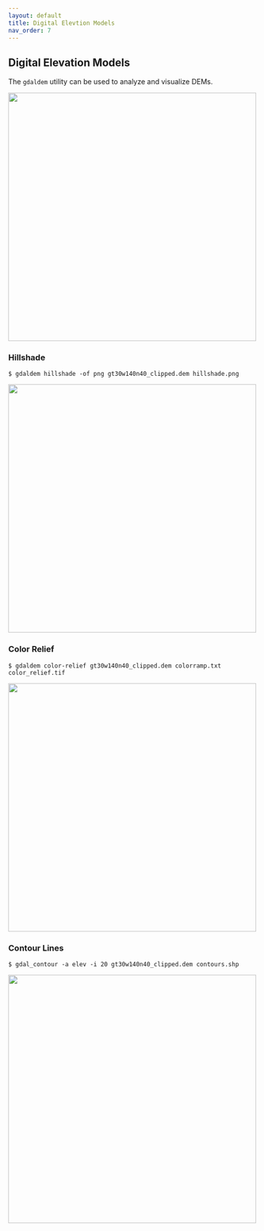```yaml
---
layout: default
title: Digital Elevtion Models
nav_order: 7
---
```


## Digital Elevation Models

The `gdaldem` utility can be used to analyze and visualize DEMs. 

<img src="https://raw.githubusercontent.com/kimdurante/intro-to-gdal/master/images/dem_clip.png" width="500">

### Hillshade

```
$ gdaldem hillshade -of png gt30w140n40_clipped.dem hillshade.png
```


<img src="https://raw.githubusercontent.com/kimdurante/intro-to-gdal/master/images/hillshade.png" width="500">

### Color Relief

```
$ gdaldem color-relief gt30w140n40_clipped.dem colorramp.txt color_relief.tif
```


<img src="https://raw.githubusercontent.com/kimdurante/intro-to-gdal/master/images/colorrelief.png" width="500">

### Contour Lines

```
$ gdal_contour -a elev -i 20 gt30w140n40_clipped.dem contours.shp
```


<img src="https://raw.githubusercontent.com/kimdurante/intro-to-gdal/master/images/contours.png" width="500">
